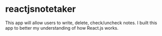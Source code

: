 # reactjsnotetaker

This app will allow users to write, delete, check/uncheck notes.
I built this app to better my understanding of how React.js works. 
